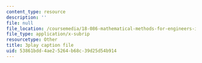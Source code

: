 ```yaml
---
content_type: resource
description: ''
file: null
file_location: /coursemedia/18-086-mathematical-methods-for-engineers-ii-spring-2006/53861bdd4ae25264b68c39d25d54b914_j-C6QC5ufSw.vtt
file_type: application/x-subrip
resourcetype: Other
title: 3play caption file
uid: 53861bdd-4ae2-5264-b68c-39d25d54b914
---
```

